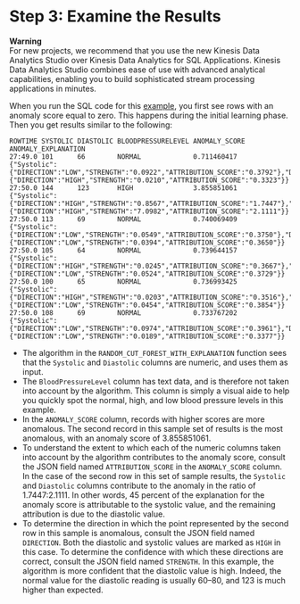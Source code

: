 # Step 3: Examine the Results<a name="examine-results-with-exp"></a>

**Warning**  
For new projects, we recommend that you use the new Kinesis Data Analytics Studio over Kinesis Data Analytics for SQL Applications\. Kinesis Data Analytics Studio combines ease of use with advanced analytical capabilities, enabling you to build sophisticated stream processing applications in minutes\.

When you run the SQL code for this [example](app-anomaly-detection-with-explanation.md), you first see rows with an anomaly score equal to zero\. This happens during the initial learning phase\. Then you get results similar to the following:

```
ROWTIME SYSTOLIC DIASTOLIC BLOODPRESSURELEVEL ANOMALY_SCORE ANOMALY_EXPLANATION
27:49.0	101      66        NORMAL             0.711460417   {"Systolic":{"DIRECTION":"LOW","STRENGTH":"0.0922","ATTRIBUTION_SCORE":"0.3792"},"Diastolic":{"DIRECTION":"HIGH","STRENGTH":"0.0210","ATTRIBUTION_SCORE":"0.3323"}}
27:50.0	144      123       HIGH               3.855851061   {"Systolic":{"DIRECTION":"HIGH","STRENGTH":"0.8567","ATTRIBUTION_SCORE":"1.7447"},"Diastolic":{"DIRECTION":"HIGH","STRENGTH":"7.0982","ATTRIBUTION_SCORE":"2.1111"}}
27:50.0	113      69        NORMAL             0.740069409   {"Systolic":{"DIRECTION":"LOW","STRENGTH":"0.0549","ATTRIBUTION_SCORE":"0.3750"},"Diastolic":{"DIRECTION":"LOW","STRENGTH":"0.0394","ATTRIBUTION_SCORE":"0.3650"}}
27:50.0	105      64        NORMAL             0.739644157   {"Systolic":{"DIRECTION":"HIGH","STRENGTH":"0.0245","ATTRIBUTION_SCORE":"0.3667"},"Diastolic":{"DIRECTION":"LOW","STRENGTH":"0.0524","ATTRIBUTION_SCORE":"0.3729"}}
27:50.0	100      65        NORMAL             0.736993425   {"Systolic":{"DIRECTION":"HIGH","STRENGTH":"0.0203","ATTRIBUTION_SCORE":"0.3516"},"Diastolic":{"DIRECTION":"LOW","STRENGTH":"0.0454","ATTRIBUTION_SCORE":"0.3854"}}
27:50.0	108      69        NORMAL             0.733767202   {"Systolic":{"DIRECTION":"LOW","STRENGTH":"0.0974","ATTRIBUTION_SCORE":"0.3961"},"Diastolic":{"DIRECTION":"LOW","STRENGTH":"0.0189","ATTRIBUTION_SCORE":"0.3377"}}
```
+ The algorithm in the `RANDOM_CUT_FOREST_WITH_EXPLANATION` function sees that the `Systolic` and `Diastolic` columns are numeric, and uses them as input\.
+ The `BloodPressureLevel` column has text data, and is therefore not taken into account by the algorithm\. This column is simply a visual aide to help you quickly spot the normal, high, and low blood pressure levels in this example\.
+ In the `ANOMALY_SCORE` column, records with higher scores are more anomalous\. The second record in this sample set of results is the most anomalous, with an anomaly score of 3\.855851061\.
+ To understand the extent to which each of the numeric columns taken into account by the algorithm contributes to the anomaly score, consult the JSON field named `ATTRIBUTION_SCORE` in the `ANOMALY_SCORE` column\. In the case of the second row in this set of sample results, the `Systolic` and `Diastolic` columns contribute to the anomaly in the ratio of 1\.7447:2\.1111\. In other words, 45 percent of the explanation for the anomaly score is attributable to the systolic value, and the remaining attribution is due to the diastolic value\.
+ To determine the direction in which the point represented by the second row in this sample is anomalous, consult the JSON field named `DIRECTION`\. Both the diastolic and systolic values are marked as `HIGH` in this case\. To determine the confidence with which these directions are correct, consult the JSON field named `STRENGTH`\. In this example, the algorithm is more confident that the diastolic value is high\. Indeed, the normal value for the diastolic reading is usually 60–80, and 123 is much higher than expected\. 